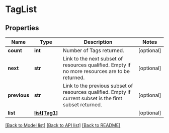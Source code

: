 # TagList

## Properties
Name | Type | Description | Notes
------------ | ------------- | ------------- | -------------
**count** | **int** | Number of Tags returned.  | [optional] 
**next** | **str** | Link to the next subset of resources qualified. Empty if no more resources are to be returned.  | [optional] 
**previous** | **str** | Link to the previous subset of resources qualified. Empty if current subset is the first subset returned.  | [optional] 
**list** | [**list[Tag1]**](Tag1.md) |  | [optional] 

[[Back to Model list]](../README.md#documentation-for-models) [[Back to API list]](../README.md#documentation-for-api-endpoints) [[Back to README]](../README.md)


